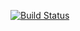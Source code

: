 [![Build Status](https://ci.consulo.io/job/consulo-php/badge/icon)](https://ci.consulo.io/job/consulo-php/)